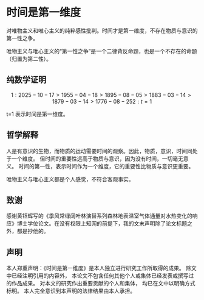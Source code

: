 # 时间是第一维度

对唯物主义和唯心主义的纯粹感性批判。时间才是第一维度，不存在物质与意识的第一性之争。

唯物主义与唯心主义的“第一性之争”是一个二律背反命题，也是一个不存在的命题（归置为第二性）。

## 纯数学证明

```math
1: 2025-10-17 > 1955-04-18 > 1895-08-05 > 1883-03-14 > 1879-03-14 > 1776-08-25
2: t=1
```

t=1 表示时间是第一维度。

## 哲学解释

人是有意识的生物，而物质的运动需要时间的观察。因此，物质，意识，时间同处于一个维度。
但时间的重要性远高于物质与意识，因为没有时间，一切毫无意义。
时间的第一性，表示时间作为一个维度，它的重要性比物质与意识更重要。

唯物主义与唯心主义都是个人感觉，不符合客观事实。

## 致谢

感谢黄钰辉写的《季风常绿阔叶林演替系列森林地表温室气体通量对水热变化的响应》博士学位论文。在没有权限上知网的前提下，我的文末声明除了论文标题之外，都是抄他的。

## 声明

本人郑重声明：《时间是第一维度》是本人独立进行研究工作所取得的成果。 除文中已经注明引用的内容外， 本论文不包含任何其他个人或集体已经发表或撰写过的作品成果。 对本文的研究作出重要贡献的个人和集体， 均已在文中以明确方式标明。 本人完全意识到本声明的法律结果由本人承担。